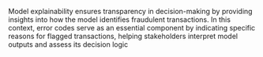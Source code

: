 Model explainability ensures transparency in decision-making by providing insights into how the model identifies fraudulent transactions. In this context, error codes serve as an essential component by indicating specific reasons for flagged transactions, helping stakeholders interpret model outputs and assess its decision logic

